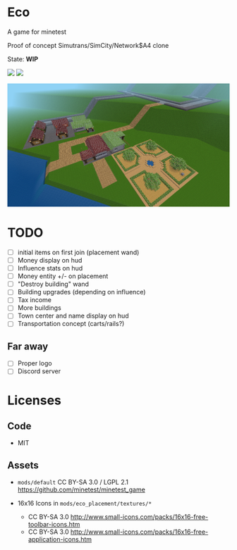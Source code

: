 # Eco

A game for minetest

Proof of concept Simutrans/SimCity/Network$A4 clone

State: **WIP**

![](https://github.com/eco-game/eco/workflows/luacheck/badge.svg)
![](https://github.com/eco-game/eco/workflows/integration-test/badge.svg)

<img src="./screenshot.png"/>

# TODO


* [ ] initial items on first join (placement wand)
* [ ] Money display on hud
* [ ] Influence stats on hud
* [ ] Money entity +/- on placement
* [ ] "Destroy building" wand
* [ ] Building upgrades (depending on influence)
* [ ] Tax income
* [ ] More buildings
* [ ] Town center and name display on hud
* [ ] Transportation concept (carts/rails?)

## Far away

* [ ] Proper logo
* [ ] Discord server

# Licenses

## Code

* MIT


## Assets

* `mods/default` CC BY-SA 3.0 / LGPL 2.1 https://github.com/minetest/minetest_game

* 16x16 Icons in `mods/eco_placement/textures/*`
  * CC BY-SA 3.0 http://www.small-icons.com/packs/16x16-free-toolbar-icons.htm
  * CC BY-SA 3.0 http://www.small-icons.com/packs/16x16-free-application-icons.htm
